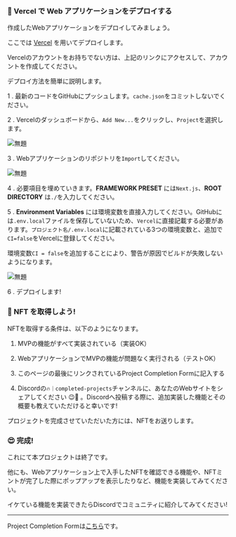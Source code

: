 ### 🚀 Vercel で Web アプリケーションをデプロイする

作成したWebアプリケーションをデプロイしてみましょう。

ここでは [Vercel](https://Vercel.com) を用いてデプロイします。

Vercelのアカウントをお持ちでない方は、上記のリンクにアクセスして、アカウントを作成してください。

デプロイ方法を簡単に説明します。

1 \. 最新のコードをGitHubにプッシュします。`cache.json`をコミットしないでください。

2 \. Vercelのダッシュボードから、`Add New...`をクリックし、`Project`を選択します。

![無題](/images/Solana-NFT-Drop/section-4/4_2_1.png)

3 \. Webアプリケーションのリポジトリを`Import`してください。

![無題](/images/Solana-NFT-Drop/section-4/4_2_2.png)

4 \. 必要項目を埋めていきます。**FRAMEWORK PRESET** には`Next.js`、**ROOT DIRECTORY** は`./`を入力してください。

5 \. **Environment Variables** には環境変数を直接入力してください。GitHubには`.env.local`ファイルを保存していないため、`Vercel`に直接記載する必要があります。`プロジェクト名/.env.local`に記載されている3つの環境変数と、追加で`CI=false`をVercelに登録してください。

環境変数`CI = false`を追加することにより、警告が原因でビルドが失敗しないようになります。

![無題](/images/Solana-NFT-Drop/section-4/4_2_3.png)

6 \. デプロイします!

### 🎫 NFT を取得しよう!

NFTを取得する条件は、以下のようになります。

1. MVPの機能がすべて実装されている（実装OK）

2. WebアプリケーションでMVPの機能が問題なく実行される（テストOK）

3. このページの最後にリンクされているProject Completion Formに記入する

4. Discordの`🔥｜completed-projects`チャンネルに、あなたのWebサイトをシェアしてください 😉🎉 。Discordへ投稿する際に、追加実装した機能とその概要も教えていただけると幸いです!

プロジェクトを完成させていただいた方には、NFTをお送りします。

### 😍 完成!

これにて本プロジェクトは終了です。

他にも、Webアプリケーション上で入手したNFTを確認できる機能や、NFTミントが完了した際にポップアップを表示したりなど、機能を実装してみてください。

イケている機能を実装できたらDiscordでコミュニティに紹介してみてください!

---

Project Completion Formは[こちら](https://airtable.com/shrf1cCtTx0iQuszX)です。
